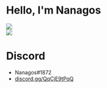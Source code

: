 # Hello, I'm Nanagos
![](https://github-readme-stats.vercel.app/api/top-langs/?username=Nanagos&layout=compact&theme=dark)  
![](https://github-readme-stats.vercel.app/api?username=Nanagos&layout=compact&theme=dark)
# Discord
- Nanagos#1872
- [discord.gg/QqCjE9tPqQ](https://discord.gg/QqCjE9tPqQ)
